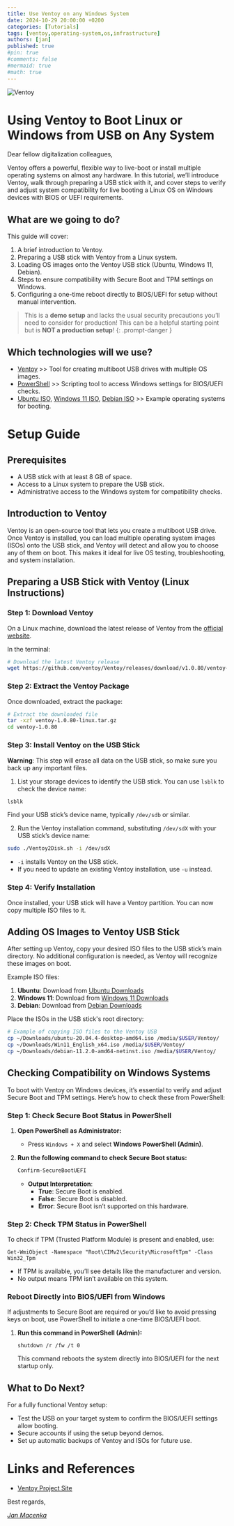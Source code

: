 ```yaml
---
title: Use Ventoy on any Windows System
date: 2024-10-29 20:00:00 +0200
categories: [Tutorials]
tags: [ventoy,operating-system,os,infrastructure]
authors: [jan]
published: true
#pin: true
#comments: false
#mermaid: true
#math: true
---
```


![Ventoy](https://external-content.duckduckgo.com/iu/?u=https%3A%2F%2Flinuxiac.b-cdn.net%2Fwp-content%2Fuploads%2F2021%2F03%2Fventoy.png&f=1&nofb=1&ipt=e83763dd73bad04f85d0e8ac9365d0c2bbb570507014064875f2c3ac1b0720ac&ipo=images)

# Using Ventoy to Boot Linux or Windows from USB on Any System

Dear fellow digitalization colleagues,

Ventoy offers a powerful, flexible way to live-boot or install multiple operating systems on almost any hardware. In this tutorial, we’ll introduce Ventoy, walk through preparing a USB stick with it, and cover steps to verify and adjust system compatibility for live booting a Linux OS on Windows devices with BIOS or UEFI requirements.

## What are we going to do?

This guide will cover:
1. A brief introduction to Ventoy.
2. Preparing a USB stick with Ventoy from a Linux system.
3. Loading OS images onto the Ventoy USB stick (Ubuntu, Windows 11, Debian).
4. Steps to ensure compatibility with Secure Boot and TPM settings on Windows.
5. Configuring a one-time reboot directly to BIOS/UEFI for setup without manual intervention.

> This is a **demo setup** and lacks the usual security precautions you’ll need to consider for production! This can be a helpful starting point but is **NOT a production setup**!
{: .prompt-danger }

## Which technologies will we use?

* [Ventoy](https://www.ventoy.net) >> Tool for creating multiboot USB drives with multiple OS images.
* [PowerShell](https://docs.microsoft.com/en-us/powershell/) >> Scripting tool to access Windows settings for BIOS/UEFI checks.
* [Ubuntu ISO](https://ubuntu.com/download), [Windows 11 ISO](https://www.microsoft.com/software-download/windows11), [Debian ISO](https://www.debian.org/distrib/netinst) >> Example operating systems for booting.

# Setup Guide

## Prerequisites

* A USB stick with at least 8 GB of space.
* Access to a Linux system to prepare the USB stick.
* Administrative access to the Windows system for compatibility checks.

## Introduction to Ventoy

Ventoy is an open-source tool that lets you create a multiboot USB drive. Once Ventoy is installed, you can load multiple operating system images (ISOs) onto the USB stick, and Ventoy will detect and allow you to choose any of them on boot. This makes it ideal for live OS testing, troubleshooting, and system installation.

## Preparing a USB Stick with Ventoy (Linux Instructions)

### Step 1: Download Ventoy

On a Linux machine, download the latest release of Ventoy from the [official website](https://www.ventoy.net).

In the terminal:

```bash
# Download the latest Ventoy release
wget https://github.com/ventoy/Ventoy/releases/download/v1.0.80/ventoy-1.0.80-linux.tar.gz
```

### Step 2: Extract the Ventoy Package

Once downloaded, extract the package:

```bash
# Extract the downloaded file
tar -xzf ventoy-1.0.80-linux.tar.gz
cd ventoy-1.0.80
```

### Step 3: Install Ventoy on the USB Stick

**Warning**: This step will erase all data on the USB stick, so make sure you back up any important files.

1. List your storage devices to identify the USB stick. You can use `lsblk` to check the device name:

```bash
lsblk
```

   Find your USB stick’s device name, typically `/dev/sdb` or similar.

2. Run the Ventoy installation command, substituting `/dev/sdX` with your USB stick’s device name:

```bash
sudo ./Ventoy2Disk.sh -i /dev/sdX
```

   - `-i` installs Ventoy on the USB stick.
   - If you need to update an existing Ventoy installation, use `-u` instead.

### Step 4: Verify Installation

Once installed, your USB stick will have a Ventoy partition. You can now copy multiple ISO files to it.

## Adding OS Images to Ventoy USB Stick

After setting up Ventoy, copy your desired ISO files to the USB stick’s main directory. No additional configuration is needed, as Ventoy will recognize these images on boot.

Example ISO files:

1. **Ubuntu**: Download from [Ubuntu Downloads](https://ubuntu.com/download)
2. **Windows 11**: Download from [Windows 11 Downloads](https://www.microsoft.com/software-download/windows11)
3. **Debian**: Download from [Debian Downloads](https://www.debian.org/distrib/netinst)

Place the ISOs in the USB stick's root directory:

```bash
# Example of copying ISO files to the Ventoy USB
cp ~/Downloads/ubuntu-20.04.4-desktop-amd64.iso /media/$USER/Ventoy/
cp ~/Downloads/Win11_English_x64.iso /media/$USER/Ventoy/
cp ~/Downloads/debian-11.2.0-amd64-netinst.iso /media/$USER/Ventoy/
```

## Checking Compatibility on Windows Systems

To boot with Ventoy on Windows devices, it’s essential to verify and adjust Secure Boot and TPM settings. Here’s how to check these from PowerShell:

### Step 1: Check Secure Boot Status in PowerShell

1. **Open PowerShell as Administrator:**
   - Press `Windows + X` and select **Windows PowerShell (Admin)**.

2. **Run the following command to check Secure Boot status:**

    ```bash
    Confirm-SecureBootUEFI
    ```

   - **Output Interpretation**:
     - **True**: Secure Boot is enabled.
     - **False**: Secure Boot is disabled.
     - **Error**: Secure Boot isn’t supported on this hardware.

### Step 2: Check TPM Status in PowerShell

To check if TPM (Trusted Platform Module) is present and enabled, use:

```
Get-WmiObject -Namespace "Root\CIMv2\Security\MicrosoftTpm" -Class Win32_Tpm
```

- If TPM is available, you’ll see details like the manufacturer and version.
- No output means TPM isn’t available on this system.

### Reboot Directly into BIOS/UEFI from Windows

If adjustments to Secure Boot are required or you’d like to avoid pressing keys on boot, use PowerShell to initiate a one-time BIOS/UEFI boot.

1. **Run this command in PowerShell (Admin):**

   ```
   shutdown /r /fw /t 0
   ```

   This command reboots the system directly into BIOS/UEFI for the next startup only.

## What to Do Next?

For a fully functional Ventoy setup:
* Test the USB on your target system to confirm the BIOS/UEFI settings allow booting.
* Secure accounts if using the setup beyond demos.
* Set up automatic backups of Ventoy and ISOs for future use.

# Links and References

- [Ventoy Project Site](https://www.ventoy.net)

Best regards,

[_Jan Macenka_](https://www.macenka.de)
